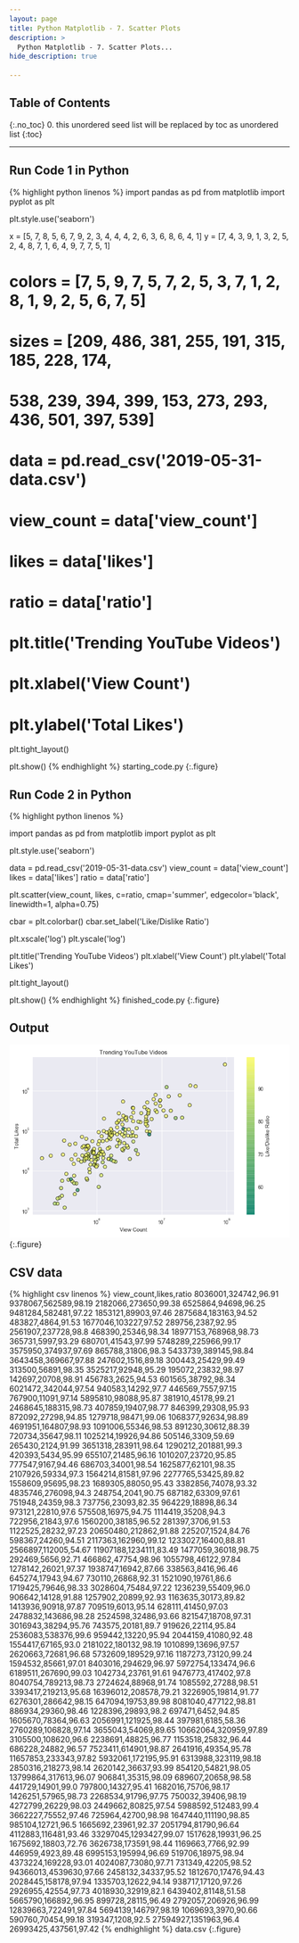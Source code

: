 ```yaml
---
layout: page
title: Python Matplotlib - 7. Scatter Plots
description: >
  Python Matplotlib - 7. Scatter Plots...
hide_description: true

---
```


## Table of Contents
{:.no_toc}
0. this unordered seed list will be replaced by toc as unordered list
{:toc}

---

##  Run Code 1 in Python

{% highlight python linenos %}
import pandas as pd
from matplotlib import pyplot as plt

plt.style.use('seaborn')

x = [5, 7, 8, 5, 6, 7, 9, 2, 3, 4, 4, 4, 2, 6, 3, 6, 8, 6, 4, 1]
y = [7, 4, 3, 9, 1, 3, 2, 5, 2, 4, 8, 7, 1, 6, 4, 9, 7, 7, 5, 1]


# colors = [7, 5, 9, 7, 5, 7, 2, 5, 3, 7, 1, 2, 8, 1, 9, 2, 5, 6, 7, 5]

# sizes = [209, 486, 381, 255, 191, 315, 185, 228, 174,
#          538, 239, 394, 399, 153, 273, 293, 436, 501, 397, 539]

# data = pd.read_csv('2019-05-31-data.csv')
# view_count = data['view_count']
# likes = data['likes']
# ratio = data['ratio']

# plt.title('Trending YouTube Videos')
# plt.xlabel('View Count')
# plt.ylabel('Total Likes')

plt.tight_layout()

plt.show()
{% endhighlight %}
starting_code.py
{:.figure}


##  Run Code 2 in Python

{% highlight python linenos %}

import pandas as pd
from matplotlib import pyplot as plt

plt.style.use('seaborn')

data = pd.read_csv('2019-05-31-data.csv')
view_count = data['view_count']
likes = data['likes']
ratio = data['ratio']

plt.scatter(view_count, likes, c=ratio, cmap='summer',
            edgecolor='black', linewidth=1, alpha=0.75)

cbar = plt.colorbar()
cbar.set_label('Like/Dislike Ratio')

plt.xscale('log')
plt.yscale('log')

plt.title('Trending YouTube Videos')
plt.xlabel('View Count')
plt.ylabel('Total Likes')

plt.tight_layout()

plt.show()
{% endhighlight %}
finished_code.py
{:.figure}


##  Output

![](/courses/python-matplotlib/python-matplotlib-7-scatter-plots-pic1.png)
{:.figure}


##  CSV data

{% highlight csv linenos %}
view_count,likes,ratio
8036001,324742,96.91
9378067,562589,98.19
2182066,273650,99.38
6525864,94698,96.25
9481284,582481,97.22
1853121,89903,97.46
2875684,183163,94.52
483827,4864,91.53
1677046,103227,97.52
289756,2387,92.95
2561907,237728,98.8
468390,25346,98.34
18977153,768968,98.73
365731,5997,93.29
680701,41543,97.99
5748289,225966,99.17
3575950,374937,97.69
865788,31806,98.3
5433739,389145,98.84
3643458,369667,97.88
247602,1516,89.18
300443,25429,99.49
313500,56891,98.35
3525217,92948,95.29
195072,23832,98.97
142697,20708,98.91
456783,2625,94.53
601565,38792,98.34
6021472,342044,97.54
940583,14292,97.7
446569,7557,97.15
767900,11091,97.14
5895810,98088,95.87
381910,45178,99.21
2468645,188315,98.73
407859,19407,98.77
846399,29308,95.93
872092,27298,94.85
1279718,98471,99.06
1068377,92634,98.89
4691951,164807,98.93
1091006,55346,98.53
891230,30612,88.39
720734,35647,98.11
1025214,19926,94.86
505146,3309,59.69
265430,2124,91.99
3651318,283911,98.64
1290212,201881,99.3
420393,5434,95.99
655107,21485,96.16
1010207,23720,95.85
777547,9167,94.46
686703,34001,98.54
1625877,62101,98.35
2107926,59334,97.3
1564214,81581,97.96
2277765,53425,89.82
1558609,95695,98.23
1689305,88050,95.43
3382856,74078,93.32
4835746,276098,94.3
248754,2041,90.75
687182,63309,97.61
751948,24359,98.3
737756,23093,82.35
964229,18898,86.34
973121,22810,97.6
575508,16975,94.75
1114419,35208,94.3
722956,21843,97.6
1560200,38185,96.52
281397,3706,91.53
1122525,28232,97.23
20650480,212862,91.88
225207,1524,84.76
598367,24260,94.51
2117363,162960,99.12
1233027,16400,88.81
2566897,112005,54.67
11907188,1234111,83.49
1477059,36018,98.75
292469,5656,92.71
466862,47754,98.96
1055798,46122,97.84
1278142,26021,97.37
1938747,16942,87.66
338563,8416,96.46
645274,17943,94.67
730110,26868,92.31
1521090,19761,86.6
1719425,79646,98.33
3028604,75484,97.22
1236239,55409,96.0
906642,14128,91.88
1257902,20899,92.93
1163635,30173,89.82
1413936,90918,97.87
709519,6013,95.14
628111,41450,97.03
2478832,143686,98.28
2524598,32486,93.66
821547,18708,97.31
3016943,38294,95.76
743575,20181,89.7
919626,22114,95.84
2536083,538376,99.6
959442,13220,95.94
2044159,41080,92.48
1554417,67165,93.0
2181022,180132,98.19
1010899,13696,97.57
2620663,72681,96.68
5732609,189529,97.16
1187273,73120,99.24
1594532,85661,97.01
8403016,294629,96.97
5972754,133474,96.6
6189511,267690,99.03
1042734,23761,91.61
9476773,417402,97.8
8040754,789213,98.73
2724624,88968,91.74
1085592,27288,98.51
3393417,219213,95.68
16396012,208578,79.21
3226905,19814,91.77
6276301,286642,98.15
647094,19753,89.98
8081040,477122,98.81
886934,29360,98.46
1228396,29893,98.2
697471,6452,94.85
1605670,78364,96.63
2056991,121925,98.44
397981,6185,58.36
2760289,106828,97.14
3655043,54069,89.65
10662064,320959,97.89
3105500,108620,96.6
2238691,48825,96.77
1153518,25832,96.44
686228,24882,96.57
7523411,614901,98.87
2641916,49354,95.78
11657853,233343,97.82
5932061,172195,95.91
6313988,323119,98.18
2850316,218273,98.14
2620142,36637,93.99
854120,54821,98.05
13799864,317613,96.07
906841,35315,98.09
689607,20658,98.58
441729,14901,99.0
797800,14327,95.41
1682016,75706,98.17
1426251,57965,98.73
2268534,91796,97.75
750032,39406,98.19
4272799,26229,98.03
2449662,80825,97.54
5988592,512483,99.4
3662227,75552,97.46
725964,42700,98.98
1647440,111190,98.85
985104,12721,96.5
1665692,23961,92.37
2051794,81790,96.64
4112883,116481,93.46
33297045,1293427,99.07
1517628,19931,96.25
1675692,18803,72.76
3626738,173591,98.44
1169663,7766,92.99
446959,4923,89.48
6995153,195994,96.69
519706,18975,98.94
4373224,169228,93.01
4024087,73080,97.71
731349,42205,98.52
94366013,4539630,97.66
2458132,34337,95.52
1812670,17476,94.43
2028445,158178,97.94
1335703,12622,94.14
938717,17120,97.26
2926955,42554,97.73
4018930,32919,82.1
6439402,81148,51.58
5665790,166892,96.95
899728,28115,96.49
2792057,206926,96.99
12839663,722491,97.84
5694139,146797,98.19
1069693,3970,90.66
590760,70454,99.18
319347,1208,92.5
27594927,1351963,96.4
26993425,437561,97.42
{% endhighlight %}
data.csv
{:.figure}